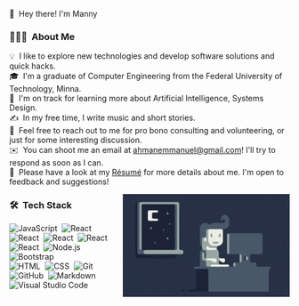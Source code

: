 👋 &nbsp;Hey there! I'm Manny

### 👨🏻‍💻 &nbsp;About Me

💡 &nbsp;I like to explore new technologies and develop software solutions and quick hacks.\
🎓 &nbsp;I'm a graduate of Computer Engineering from the Federal University of Technology, Minna.\
🌱 &nbsp;I'm on track for learning more about Artificial Intelligence, Systems Design.\
✍️ &nbsp;In my free time, I write music and short stories.\
💬 &nbsp;Feel free to reach out to me for pro bono consulting and volunteering, or just for some interesting discussion.\
✉️ &nbsp;You can shoot me an email at ahmanemmanuel@gmail.com! I'll try to respond as soon as I can.\
📄 &nbsp;Please have a look at my [Résumé](https://docs.google.com/document/d/1H4mzTk62UbSys8gdm2H419iPPulkHclm_AzY9vBx2Ng/edit?usp=sharing) for more details about me. I'm open to feedback and suggestions!

<img alt="Night Coding" src="https://raw.githubusercontent.com/AVS1508/AVS1508/master/assets/Night-Coding.gif" align="right"/>

### 🛠 &nbsp;Tech Stack

![JavaScript](https://img.shields.io/badge/-JavaScript-05122A?style=flat&logo=javascript)&nbsp;
![React](https://img.shields.io/badge/-React-05122A?style=flat&logo=react)&nbsp;
![React](https://img.shields.io/badge/-Vue.js-05122A?style=flat&logo=vue)&nbsp;
![React](https://img.shields.io/badge/-Next.js-05122A?style=flat&logo=next)&nbsp;
![React](https://img.shields.io/badge/-Nuxt.js-05122A?style=flat&logo=nuxt)&nbsp;
![React](https://img.shields.io/badge/-GraphQL-05122A?style=flat&logo=graphql)&nbsp;
![Node.js](https://img.shields.io/badge/-Node.js-05122A?style=flat&logo=node.js)&nbsp;
![Bootstrap](https://img.shields.io/badge/-Bootstrap-05122A?style=flat&logo=bootstrap&logoColor=563D7C)\
![HTML](https://img.shields.io/badge/-HTML-05122A?style=flat&logo=HTML5)&nbsp;
![CSS](https://img.shields.io/badge/-CSS-05122A?style=flat&logo=CSS3&logoColor=1572B6)&nbsp;
![Git](https://img.shields.io/badge/-Git-05122A?style=flat&logo=git)&nbsp;
![GitHub](https://img.shields.io/badge/-GitHub-05122A?style=flat&logo=github)&nbsp;
![Markdown](https://img.shields.io/badge/-Markdown-05122A?style=flat&logo=markdown)\
![Visual Studio Code](https://img.shields.io/badge/-Visual%20Studio%20Code-05122A?style=flat&logo=visual-studio-code&logoColor=007ACC)&nbsp;
